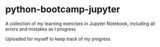 # python-bootcamp-jupyter
A collection of my learning exercises in Jupyter Notebook, including all errors and mistakes as I progress

Uploaded for myself to keep track of my progress
